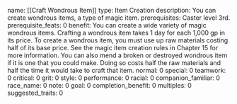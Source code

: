 name: [[Craft Wondrous Item]]
type: Item Creation
description: You can create wondrous items, a type of magic item.
prerequisites: Caster level 3rd.
prerequisite_feats: 0
benefit: You can create a wide variety of magic wondrous items. Crafting a wondrous item takes 1 day for each 1,000 gp in its price. To create a wondrous item, you must use up raw materials costing half of its base price. See the magic item creation rules in Chapter 15 for more information. You can also mend a broken or destroyed wondrous item if it is one that you could make. Doing so costs half the raw materials and half the time it would take to craft that item.
normal: 0
special: 0
teamwork: 0
critical: 0
grit: 0
style: 0
performance: 0
racial: 0
companion_familiar: 0
race_name: 0
note: 0
goal: 0
completion_benefit: 0
multiples: 0
suggested_traits: 0
